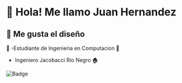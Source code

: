 # 👋 Hola! Me llamo Juan Hernandez
## 👀 Me gusta el diseño
🏫 -Estudiante de Ingenieria en Computacion
📡 
* Ingeniero Jacobacci Rio Negro 🏠
  

<!---
JuannHerna/JuannHerna is a ✨ special ✨ repository because its `README.md` (this file) appears on your GitHub profile.
You can click the Preview link to take a look at your changes.
--->
![Badge](https://bit.ly/icom-badge)
